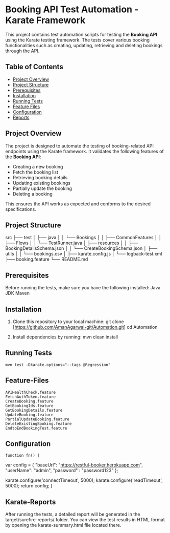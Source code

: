 # Booking API Test Automation - Karate Framework

This project contains test automation scripts for testing the **Booking API** using the Karate testing framework. 
The tests cover various booking functionalities such as creating, updating, retrieving and deleting bookings through the API.

## Table of Contents

- [Project Overview](#project-overview)
- [Project Structure](#project-structure)
- [Prerequisites](#prerequisites)
- [Installation](#installation)
- [Running Tests](#running-tests)
- [Feature Files](#feature-files)
- [Configuration](#configuration)
- [Reports](#reports)

## Project Overview

The project is designed to automate the testing of booking-related API endpoints using the Karate framework. 
It validates the following features of the **Booking API**:
- Creating a new booking
- Fetch the booking list
- Retrieving booking details
- Updating existing bookings
- Partially update the booking
- Deleting a booking

This ensures the API works as expected and conforms to the desired specifications.

## Project Structure
src
├── test
│   ├── java
│   │   └── Bookings
│   │       ├── CommonFeatures
│   │       ├── Flows
│   │       └── TestRunner.java
│   ├── resources
│   │   ├── BookingDetailsSchema.json
│   │   └── CreateBookingSchema.json
│   ├── utils
│   │   └── bookings.csv
│   ├── karate.config.js
│   └── logback-test.xml
├── booking.feature
└── README.md

## Prerequisites

Before running the tests, make sure you have the following installed:
	Java JDK
	Maven

## Installation

1. Clone this repository to your local machine:
	git clone [https://github.com/AmanAgarwal-git/Automation.git]
	cd Automation

2. Install dependencies by running:
	mvn clean install
	
## Running Tests
	mvn test -Dkarate.options="--tags @Regression"
	
## Feature-Files
	APIHealthCheck.feature
	FetchAuthToken.feature
	CreateBooking.feature
	GetBookingIds.feature
	GetBookingDetails.feature
	UpdateBooking.feature
	PartialUpdateBooking.feature
	DeleteExistingBooking.feature
	EndtoEndBookingTest.feature
	
## Configuration
	function fn() {

  var config = 
  {
    "baseUrl": "https://restful-booker.herokuapp.com",
    "userName": "admin",
    "password" : "password123"
  };
 
  karate.configure('connectTimeout', 5000);
  karate.configure('readTimeout', 5000);
  return config;
}

## Karate-Reports

After running the tests, a detailed report will be generated in the target/surefire-reports/ folder. 
You can view the test results in HTML format by opening the karate-summary.html file located there.
		
